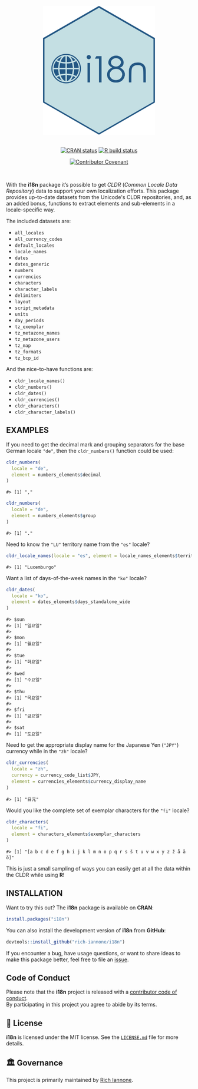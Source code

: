 <div align="center">

<a href='https://rich-iannone.github.io/i18n/'><img src="man/figures/logo.svg" height="350px"/></a>

<br />
<!-- badges: start -->
<a href="https://cran.r-project.org/package=i18n"><img src="https://www.r-pkg.org/badges/version/i18n" alt="CRAN status" /></a>
<a href="https://github.com/rich-iannone/i18n/actions"><img src="https://github.com/rich-iannone/i18n/workflows/R-CMD-check/badge.svg" alt="R build status" /></a>

<a href="https://www.contributor-covenant.org/version/2/0/code_of_conduct/"><img src="https://img.shields.io/badge/Contributor%20Covenant-v2.0%20adopted-ff69b4.svg" alt="Contributor Covenant" /></a>
<!-- badges: end -->
<br />
</div>

With the **i18n** package it’s possible to get *CLDR* (*Common Locale Data Repository*) data to support your own localization efforts. This package provides up-to-date datasets from the Unicode's CLDR repositories, and, as an added bonus, functions to extract elements and sub-elements in a locale-specific way.

The included datasets are:

- `all_locales`
- `all_currency_codes`
- `default_locales`
- `locale_names`
- `dates`
- `dates_generic`
- `numbers`
- `currencies`
- `characters`
- `character_labels`
- `delimiters`
- `layout`
- `script_metadata`
- `units`
- `day_periods`
- `tz_exemplar`
- `tz_metazone_names`
- `tz_metazone_users`
- `tz_map`
- `tz_formats`
- `tz_bcp_id`

And the nice-to-have functions are:

- `cldr_locale_names()`
- `cldr_numbers()`
- `cldr_dates()`
- `cldr_currencies()`
- `cldr_characters()`
- `cldr_character_labels()`

## EXAMPLES

If you need to get the decimal mark and grouping separators for the base German locale `"de"`, then the `cldr_numbers()` function could be used:

```r
cldr_numbers(
  locale = "de",
  element = numbers_elements$decimal
)
```
```
#> [1] ","
```

```r
cldr_numbers(
  locale = "de",
  element = numbers_elements$group
)
```
```
#> [1] "."
```

Need to know the `"LU"` territory name from the `"es"` locale?

```r
cldr_locale_names(locale = "es", element = locale_names_elements$territory_names)$LU
```
```
#> [1] "Luxemburgo"
```

Want a list of days-of-the-week names in the `"ko"` locale?

```r
cldr_dates(
  locale = "ko",
  element = dates_elements$days_standalone_wide
)
```
```
#> $sun
#> [1] "일요일"
#> 
#> $mon
#> [1] "월요일"
#> 
#> $tue
#> [1] "화요일"
#> 
#> $wed
#> [1] "수요일"
#> 
#> $thu
#> [1] "목요일"
#> 
#> $fri
#> [1] "금요일"
#> 
#> $sat
#> [1] "토요일"
```

Need to get the appropriate display name for the Japanese Yen (`"JPY"`) currency while in the `"zh"` locale?

```r
cldr_currencies(
  locale = "zh",
  currency = currency_code_list$JPY,
  element = currencies_elements$currency_display_name
)
```
```
#> [1] "日元"
```

Would you like the complete set of exemplar characters for the `"fi"` locale?

```r
cldr_characters(
  locale = "fi",
  element = characters_elements$exemplar_characters
)
```
```
#> [1] "[a b c d e f g h i j k l m n o p q r s š t u v w x y z ž å ä ö]"
```

This is just a small sampling of ways you can easily get at all the data within the CLDR while using **R**!

## INSTALLATION

Want to try this out? The **i18n** package is available on **CRAN**:

``` r
install.packages("i18n")
```

You can also install the development version of **i18n** from **GitHub**:

``` r
devtools::install_github("rich-iannone/i18n")
```

If you encounter a bug, have usage questions, or want to share ideas to make this package better, feel free to file an [issue](https://github.com/rich-iannone/i18n/issues).

## Code of Conduct

Please note that the **i18n** project is released with a [contributor code of conduct](https://www.contributor-covenant.org/version/2/0/code_of_conduct/).
<br>By participating in this project you agree to abide by its terms.

## 📄 License

**i18n** is licensed under the MIT license.
See the [`LICENSE.md`](LICENSE.md) file for more details.

## 🏛️ Governance

This project is primarily maintained by [Rich Iannone](https://twitter.com/riannone).
